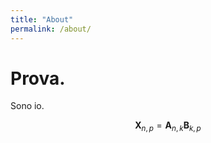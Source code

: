 ```yaml
---
title: "About"
permalink: /about/
---
```


# Prova.

Sono io.


$$ \mathbf{X}_{n,p} = \mathbf{A}_{n,k} \mathbf{B}_{k,p} $$

